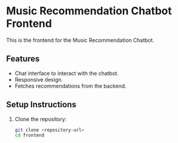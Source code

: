 # Music Recommendation Chatbot Frontend

This is the frontend for the Music Recommendation Chatbot.

## Features
- Chat interface to interact with the chatbot.
- Responsive design.
- Fetches recommendations from the backend.

## Setup Instructions

1. Clone the repository:
   ```bash
   git clone <repository-url>
   cd frontend
